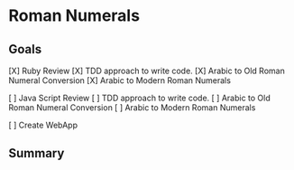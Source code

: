 # Roman Numerals
## Goals
  [X] Ruby Review
    [X] TDD approach to write code.
    [X] Arabic to Old Roman Numeral Conversion
    [X] Arabic to Modern Roman Numerals

  [ ] Java Script Review
    [ ] TDD approach to write code.
    [ ] Arabic to Old Roman Numeral Conversion
    [ ] Arabic to Modern Roman Numerals

  [ ] Create WebApp


## Summary
